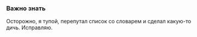 ### Важно знать
Осторожно, я тупой, перепутал список со словарем и сделал какую-то дичь. Исправляю.
